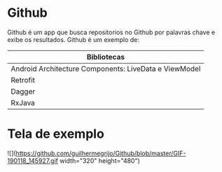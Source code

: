 # Github




Github é um app que busca repositorios no Github  por palavras chave e exibe os resultados.
Github é um exemplo de:

|Bibliotecas|
| ------ |
|Android Architecture Components: LiveData e ViewModel|
|Retrofit|
|Dagger|
|RxJava|

# Tela de exemplo
![](https://github.com/guilhermegrijo/Github/blob/master/GIF-190118_145927.gif  width="320" height="480")
